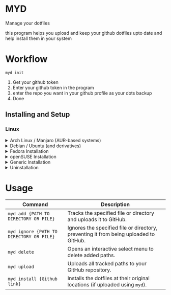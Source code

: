 # MYD
Manage your dotfiles

this program helps you upload and keep your github dotfiles upto date and help install them in your system

# Workflow
```
myd init
```
1. Get your github token
2. Enter your github token in the program
3. enter the repo you want in your github profile as your dots backup
4. Done

## Installing and Setup

### Linux
<details>
<summary>Arch Linux / Manjaro (AUR-based systems)</summary>

Using Yay

```
yay -Sy myd
```

or using Paru:

```
paru -Sy myd
```

Or, to manually clone and install:

```bash
git clone https://aur.archlinux.org/myd.git
cd myd
makepkg -si
```
</details>

<details>
<summary> Debian / Ubuntu (and derivatives) </summary>

```bash
sudo apt update
curl -Lo myd https://github.com/Wraient/myd/releases/latest/download/myd
chmod +x myd
sudo mv myd /usr/local/bin/
myd
```
</details>

<details>
<summary>Fedora Installation</summary>

```bash
sudo dnf update
curl -Lo myd https://github.com/Wraient/myd/releases/latest/download/myd
chmod +x myd
sudo mv myd /usr/local/bin/
myd
```
</details>

<details>
<summary>openSUSE Installation</summary>

```bash
sudo zypper refresh
curl -Lo myd https://github.com/Wraient/myd/releases/latest/download/myd
chmod +x myd
sudo mv myd /usr/local/bin/
myd
```
</details>

<details>
<summary>Generic Installation</summary>

```bash
curl -Lo myd https://github.com/Wraient/myd/releases/latest/download/myd
chmod +x myd
sudo mv myd /usr/local/bin/
myd
```
</details>

<details>
<summary>Uninstallation</summary>

```bash
sudo rm /usr/local/bin/myd
```

For AUR-based distributions:

```bash
yay -R myd
```
</details>

# Usage 

| Command                           | Description                                                                                               |
|-----------------------------------|-----------------------------------------------------------------------------------------------------------|
| `myd add {PATH TO DIRECTORY OR FILE}`      | Tracks the specified file or directory and uploads it to GitHub.                                         |
| `myd ignore {PATH TO DIRECTORY OR FILE}`   | Ignores the specified file or directory, preventing it from being uploaded to GitHub.                   |
| `myd delete`                      | Opens an interactive select menu to delete added paths.                                                   |
| `myd upload`                      | Uploads all tracked paths to your GitHub repository.                                                      |
| `myd install {Github link}`       | Installs the dotfiles at their original locations (if uploaded using `myd`).                              | 
